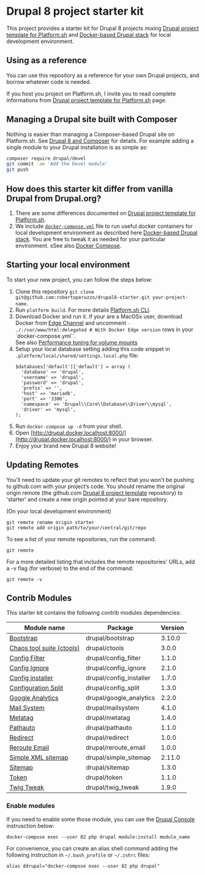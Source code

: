 # Drupal 8 project starter kit

This project provides a starter kit for Drupal 8 projects mixing [Drupal project template for Platform.sh](https://github.com/platformsh/platformsh-example-drupal8) and
 [Docker-based Drupal stack](https://github.com/wodby/docker4drupal) for local development environment. 

## Using as a reference

You can use this repository as a reference for your own Drupal projects, and borrow whatever code is needed. 

If you host you project on Platform.sh, I invite you to read complete informations from [Drupal project template for Platform.sh](https://github.com/platformsh/platformsh-example-drupal8) page. 

## Managing a Drupal site built with Composer

Nothing is easier than managing a Composer-based Drupal site on Platform.sh. 
See [Drupal 8 and Composer](https://docs.platform.sh/frameworks/drupal8.html) for details. 
For example adding a single module to your Drupal installation is as simple as:

```sh
composer require drupal/devel
git commit -am 'Add the Devel module'
git push
```

## How does this starter kit differ from vanilla Drupal from Drupal.org?

1. There are some differences documented on [Drupal project template for Platform.sh](https://github.com/platformsh/platformsh-example-drupal8#how-does-this-starter-kit-differ-from-vanilla-drupal-from-drupalorg).
2. We include [`docker-compose.yml`](https://github.com/robertoperuzzo/drupal8-starter/blob/master/docker-compose.yml) file
to run useful docker containers for local development environment as described here [Docker-based Drupal stack](https://github.com/wodby/docker4drupal).
You are free to tweak it as needed for your particular environment.
sSee also [Docker Compose](https://docs.docker.com/compose/).

## Starting your local environment

To start your new project, you can follow the steps below:

1. Clone this repository `git clone git@github.com:robertoperuzzo/drupal8-starter.git your-project-name`.
2. Run `platform build`. For more details [Platform.sh CLI](https://docs.platform.sh/gettingstarted/cli.html).
3. Download Docker and run it. If your are a MacOSx user, download Docker from [Edge Channel](https://docs.docker.com/docker-for-mac/install/#download-docker-for-mac)
and uncomment `- ./:/var/www/html:delegated # With Docker Edge version` rows in your `docker-compose.yml``.  
See also [Performance tuning for volume mounts ](https://docs.docker.com/docker-for-mac/osxfs-caching/#performance-implications-of-host-container-file-system-consistency)
4. Setup your local database setting adding this code snippet in ``.platform/local/shared/settings.local.php`` file:
   ```
   $databases['default']['default'] = array (
     'database' => 'drupal',
     'username' => 'drupal',
     'password' => 'drupal',
     'prefix' => '',
     'host' => 'mariadb',
     'port' => '3306',
     'namespace' => 'Drupal\\Core\\Database\\Driver\\mysql',
     'driver' => 'mysql',
   );
   ```
5. Run `docker-compose up -d` from your shell.
6. Open [http://drupal.docker.localhost:8000/](http://drupal.docker.localhost:8000/) in your browser.
7. Enjoy your brand new Drupal 8 website!

## Updating Remotes
You'll need to update your git remotes to reflect that you won't be pushing to github.com with your project’s code. 
You should rename the original origin remote (the github.com [Drupal 8 project template](https://github.com/robertoperuzzo/drupal8-starter) repository) 
to 'starter' and create a new origin pointed at your bare repository.

(On your local development environment)

```
git remote rename origin starter
git remote add origin path/to/your/central/git/repo
```

To see a list of your remote repositories, run the command:

```
git remote
```

For a more detailed listing that includes the remote repositories' URLs, add a -v flag (for verbose) to the end of the command:

```
git remote -v
```

## Contrib Modules

This starter kit contains the following contrib modules dependencies:

| Module name                                                         | Package                 | Version | 
| ------------------------------------------------------------------- | ----------------------- | ------- | 
| [Bootstrap](https://www.drupal.org/project/bootstrap)               | drupal/bootstrap        | 3.10.0  | 
| [Chaos tool suite (ctools)](https://www.drupal.org/project/ctools)  | drupal/ctools           | 3.0.0   |
| [Config Filter](https://www.drupal.org/project/config_filter)       | drupal/config_filter    | 1.1.0   |
| [Config Ignore](https://www.drupal.org/project/config_ignore)       | drupal/config_ignore    | 2.1.0   |
| [Config installer](https://www.drupal.org/project/config_installer) | drupal/config_installer | 1.7.0   |
| [Configuration Split](https://www.drupal.org/project/config_split)  | drupal/config_split     | 1.3.0   |
| [Google Analytics](https://www.drupal.org/project/google_analytics) | drupal/google_analytics | 2.2.0   |
| [Mail System](https://www.drupal.org/project/mailsystem)            | drupal/mailsystem       | 4.1.0   |
| [Metatag](https://www.drupal.org/project/metatag)                   | drupal/metatag          | 1.4.0   |
| [Pathauto](https://www.drupal.org/project/pathauto)                 | drupal/pathauto         | 1.1.0   |
| [Redirect](https://www.drupal.org/project/redirect)                 | drupal/redirect         | 1.0.0   |
| [Reroute Email](https://www.drupal.org/project/reroute_email)       | drupal/reroute_email    | 1.0.0   |
| [Simple XML sitemap](https://www.drupal.org/project/simple_sitemap) | drupal/simple_sitemap   | 2.11.0  |
| [Sitemap](https://www.drupal.org/project/sitemap)                   | drupal/sitemap          | 1.3.0   |
| [Token](https://www.drupal.org/project/token)                       | drupal/token            | 1.1.0   |
| [Twig Tweak](https://www.drupal.org/project/twig_tweak)             | drupal/twig_tweak       | 1.9.0   |

### Enable modules

If you need to enable some those module, you can use the [Drupal Console](https://drupalconsole.com/) instrusction below:

```
docker-compose exec --user 82 php drupal module:install module_name
```

For convenience, you can create an alias shell command adding the following instruction in `~/.bash_profile` or `~/.zshrc` files:

```
alias ddrupal="docker-compose exec --user 82 php drupal"
``` 